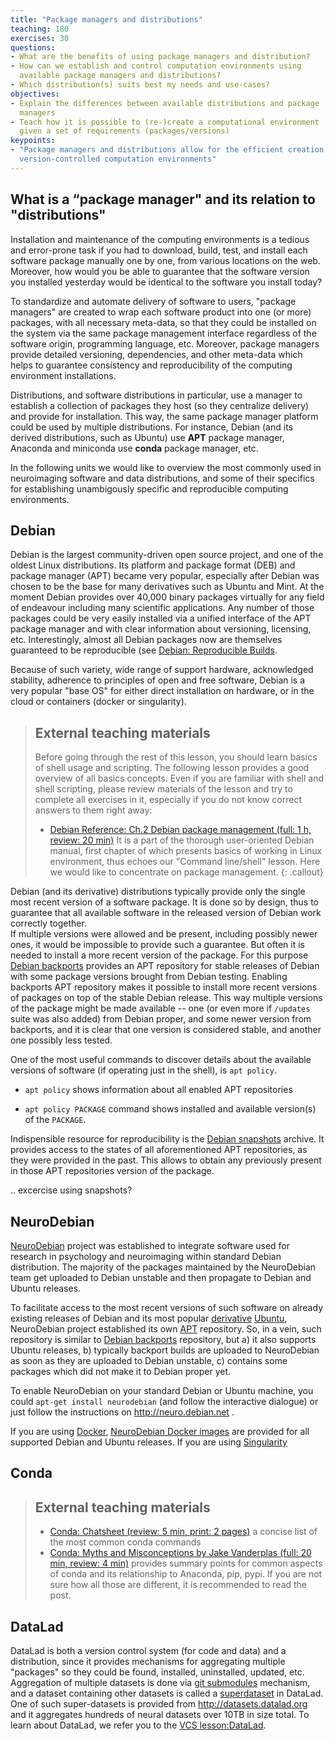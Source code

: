 ```yaml
---
title: "Package managers and distributions"
teaching: 180
exercises: 30
questions:
- What are the benefits of using package managers and distribution?
- How can we establish and control computation environments using
  available package managers and distributions?
- Which distribution(s) suits best my needs and use-cases?
objectives:
- Explain the differences between available distributions and package
  managers
- Teach how it is possible to (re-)create a computational environment
  given a set of requirements (packages/versions)
keypoints:
- "Package managers and distributions allow for the efficient creation of tightly
  version-controlled computation environments"
---
```


## What is a “package manager" and its relation to "distributions"

Installation and maintenance of the computing environments is a tedious and 
error-prone task if you had to download, build, test, and install each 
software package manually one by one, from various locations on the web. Moreover,
how would you be able to guarantee that the software version you installed 
yesterday would be identical to the software you install today?

To standardize and automate delivery of software to users, "package managers"
are created to wrap each software product into one (or more) packages, with all
necessary meta-data, so that they could be installed on the system via the same
package management interface regardless of the software origin, programming
language, etc.  Moreover, package managers provide detailed versioning, 
dependencies, and other meta-data which helps to guarantee consistency and 
reproducibility of the computing environment installations.

Distributions, and software distributions in particular, use a manager to 
establish a collection of packages they host (so they centralize delivery) and
provide for installation.  This way, the same package manager platform 
could be used by multiple distributions.  For instance, Debian (and its 
derived distributions, such as Ubuntu) use **APT** package manager, Anaconda 
and miniconda use **conda** package manager, etc.

In the following units we would like to overview the most commonly used in
neuroimaging software and data distributions, and some of their specifics for
establishing unambigously specific and reproducible computing environments.


## Debian

Debian is the largest community-driven open source project, and one of the 
oldest Linux distributions.  Its platform and package format (DEB) and package 
manager (APT) became very popular, especially after Debian was chosen to be the
base for many derivatives such as Ubuntu and Mint.   At the moment Debian provides
over 40,000 binary packages virtually for any field of
endeavour including many scientific applications.  Any number of those packages could be very easily
installed via a unified interface of the APT package manager and with clear information 
about versioning, licensing, etc.  Interestingly, almost all Debian packages now 
are  themselves guaranteed to be reproducible 
(see [Debian: Reproducible Builds](https://wiki.debian.org/ReproducibleBuilds).  

Because of such variety, wide range of support hardware, acknowledged stability,
adherence to principles of open and free software, Debian is a very popular
"base OS" for either direct installation on hardware, or in the cloud or
containers (docker or singularity).

> ## External teaching materials
>
> Before going through the rest of this lesson, you should learn
> basics of shell usage and scripting. The following lesson provides a
> good overview of all basics concepts.  Even if you are familiar with
> shell and shell scripting, please review materials of the lesson and
> try to complete all exercises in it, especially if you do not know
> correct answers to them right away:
>
>   - [Debian Reference: Ch.2 Debian package management (full: 1 h, review: 20 min)](https://www.debian.org/doc/manuals/debian-reference/ch02.en.html)
>     It is a part of the thorough user-oriented Debian manual, first chapter of which presents basics of working
>     in Linux environment, thus echoes our "Command line/shell" lesson.  Here we would like
>     to concentrate on package management.
{: .callout}

Debian (and its derivative) distributions typically provide only the single most recent
version of a software package.  It is done so by design, thus to guarantee that all 
available software in the released version of Debian work correctly together.  
If multiple versions were allowed and be present, including possibly newer 
ones, it would be impossible to provide such a guarantee.  But often it is needed 
to install a more recent version of the package.  For this purpose 
[Debian backports](http://backports.debian.org) provides an APT repository for
stable releases of Debian with some package versions brought from Debian testing.
Enabling backports APT repository makes it possible to install more recent versions of packages
on top of the stable Debian release.  This way multiple versions of the package
might be made available -- one (or even more if `/updates` suite was also added)
from Debian proper, and some newer version from backports, and it is clear that one version
is considered stable, and another one possibly less tested. 

One of the most useful commands to discover details about the available versions
of software (if operating just in the shell), is `apt policy`.

- `apt policy` shows information about all enabled APT repositories

- `apt policy PACKAGE` command shows installed and available version(s) of the
  `PACKAGE`.


Indispensible resource for reproducibility is the 
[Debian snapshots](http://snapshots.debian.org) archive. It provides access to 
the states of all aforementioned APT repositories, as they were provided in the past.
This allows to obtain any previously present in those APT repositories version of
the package.

.. excercise using snapshots?

## NeuroDebian

[NeuroDebian](http://neuro.debian.net) project was established to integrate
software used for research in psychology and
neuroimaging within standard Debian distribution.  The majority of the packages 
maintained by the NeuroDebian team get uploaded to Debian unstable and then 
propagate to Debian and Ubuntu releases.

To facilitate access to the most recent versions
of such software on already existing releases of Debian and its most popular 
[derivative](https://wiki.debian.org/Derivatives) [Ubuntu](http://ubuntu.com),
NeuroDebian project established its own 
[APT](https://en.wikipedia.org/wiki/APT_(Debian)) repository.  So, in a vein, 
such repository is similar to [Debian backports](https://backports.debian.org/)
repository, but a) it also 
supports Ubuntu releases, b) typically backport builds are 
uploaded to NeuroDebian as soon as they are uploaded to Debian unstable, c) contains
some packages which did not make it to Debian proper yet.

To enable NeuroDebian on your standard Debian or Ubuntu machine, you could 
`apt-get install neurodebian` (and follow the interactive dialogue) or just follow 
the instructions on http://neuro.debian.net .

If you are using [Docker](http://docker.io), 
[NeuroDebian Docker images](https://hub.docker.com/_/neurodebian/) are provided for all 
supported Debian and Ubuntu releases.  If you are using [Singularity]()

## Conda

> ## External teaching materials
> - [Conda: Chatsheet (review: 5 min, print: 2 pages)](https://conda.io/docs/_downloads/conda-cheatsheet.pdf)
>   a concise list of the most common conda commands 
> - [Conda: Myths and Misconceptions by Jake Vanderplas (full: 20 min, review: 4 min)](https://jakevdp.github.io/blog/2016/08/25/conda-myths-and-misconceptions/   )
>   provides summary points for common aspects of conda and its relationship to 
>   Anaconda, pip, pypi.  If you are not sure how all those are different, it is 
>   recommended to read the post. 


## DataLad

DataLad is both a version control system (for code and data) and a
distribution, since it provides mechanisms for aggregating multiple
"packages" so they could be found, installed, uninstalled, updated, etc.  
Aggregation of multiple datasets is done via
[git submodules](https://git-scm.com/book/en/v2/Git-Tools-Submodules) mechanism, 
and a dataset containing other datasets is called a 
[superdataset](http://docs.datalad.org/en/latest/glossary.html) in DataLad. 
One of such super-datasets is provided from http://datasets.datalad.org and it 
aggregates hundreds of neural datasets over 10TB in size total.
To learn about DataLad, we refer you to the [VCS lesson:DataLad](/02-vcs/#datalad).
